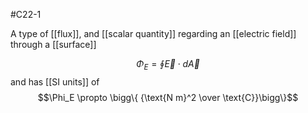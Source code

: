 #C22-1 

A type of [[flux]], and [[scalar quantity]] regarding an [[electric field]] through a [[surface]]

$$\Phi_E = \oint \vec{E}\cdot d\vec{A}$$
and has [[SI units]] of $$\Phi_E \propto \bigg\{ {\text{N m}^2 \over \text{C}}\bigg\}$$
